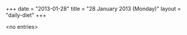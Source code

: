 +++
date = "2013-01-28"
title = "28 January 2013 (Monday)"
layout = "daily-diet"
+++

<p>&lt;no entries&gt;</p>